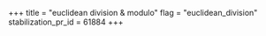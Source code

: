 +++
title = "euclidean division & modulo"
flag = "euclidean_division"
stabilization_pr_id = 61884
+++
